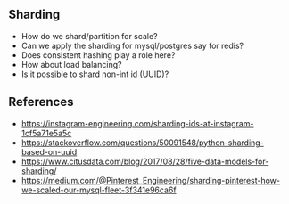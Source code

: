 ## Sharding

- How do we shard/partition for scale? 
- Can we apply the sharding for mysql/postgres say for redis? 
- Does consistent hashing play a role here? 
- How about load balancing?
- Is it possible to shard non-int id (UUID)?

## References
- https://instagram-engineering.com/sharding-ids-at-instagram-1cf5a71e5a5c
- https://stackoverflow.com/questions/50091548/python-sharding-based-on-uuid
- https://www.citusdata.com/blog/2017/08/28/five-data-models-for-sharding/
- https://medium.com/@Pinterest_Engineering/sharding-pinterest-how-we-scaled-our-mysql-fleet-3f341e96ca6f
